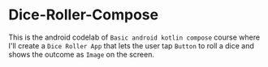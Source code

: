 # Dice-Roller-Compose
This is the android codelab of `Basic android kotlin compose` course where I'll create a `Dice Roller App` that lets the user tap `Button` to roll a dice and shows the outcome as `Image` on the screen.
